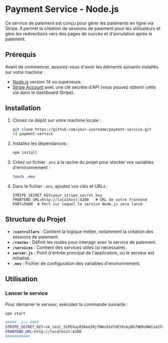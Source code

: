 # Payment Service - Node.js

Ce service de paiement est conçu pour gérer les paiements en ligne via Stripe. Il permet la création de sessions de paiement pour les utilisateurs et gère les redirections vers des pages de succès et d'annulation après le paiement.

## Prérequis

Avant de commencer, assurez-vous d'avoir les éléments suivants installés sur votre machine :

- [Node.js](https://nodejs.org/) version 14 ou supérieure.
- [Stripe Account](https://stripe.com/) avec une clé secrète d'API (vous pouvez obtenir cette clé dans le dashboard Stripe).

## Installation

1. Clonez ce dépôt sur votre machine locale :

    ```bash
    git clone https://github.com/your-username/payment-service.git
    cd payment-service
    ```

2. Installez les dépendances :

    ```bash
    npm install
    ```

3. Créez un fichier `.env` à la racine du projet pour stocker vos variables d'environnement :

    ```bash
    touch .env
    ```

4. Dans le fichier `.env`, ajoutez vos clés et URLs :

    ```env
    STRIPE_SECRET_KEY=your_stripe_secret_key
    FRONTEND_URL=http://localhost:4200   # URL de votre frontend
    PORT=5000  # Port sur lequel le service Node.js sera lancé
    ```

## Structure du Projet

- **`/controllers`** : Contient la logique métier, notamment la création des sessions de paiement.
- **`/routes`** : Définit les routes pour interagir avec le service de paiement.
- **`/services`** : Contient des services utiles (si nécessaire).
- **`server.js`** : Point d'entrée principal de l'application, où le serveur est initialisé.
- **`.env`** : Fichier de configuration des variables d'environnement.

## Utilisation

### Lancer le service

Pour démarrer le serveur, exécutez la commande suivante :

```bash
npm start

##### .env ####
STRIPE_SECRET_KEY=sk_test_51PEXuy036eeIRjfNNs91eTdEY6sbyDG7NDKoNW1za3Tmcpdd0SR5ShlI8VFBB8ouM5YoBcIwgvS0VoPzz4gjE6TZ00pQLxaP8x
FRONTEND_URL=http://localhost:4200
###########